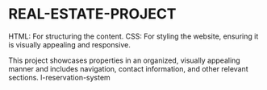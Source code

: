 # REAL-ESTATE-PROJECT
HTML: For structuring the content.
CSS: For styling the website, ensuring it is visually appealing and responsive.

This project showcases properties in an organized, visually appealing manner and includes navigation, contact information, and other relevant sections.
l-reservation-system
